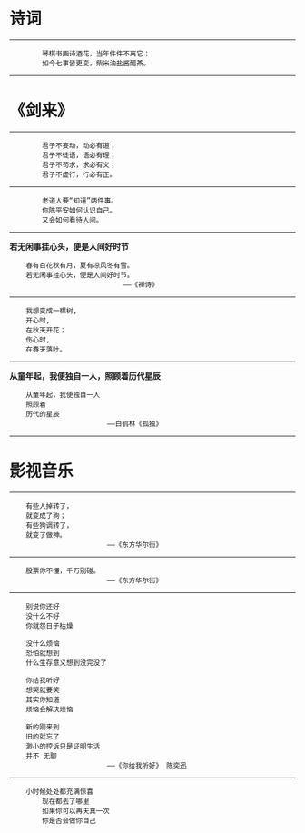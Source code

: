 # 诗词
_ _ _
```
    	琴棋书画诗酒花，当年件件不离它；
    	如今七事皆更变，柴米油盐酱醋茶。
```
_ _ _


# 《剑来》
_ _ _
```
    	君子不妄动，动必有道；
    	君子不徒语，语必有理；
    	君子不苟求，求必有义；
    	君子不虚行，行必有正。
```
_ _ _

```
    	老道人要“知道”两件事。
    	你陈平安如何认识自己。
    	又会如何看待人间。
```

_ _ _

**若无闲事挂心头，便是人间好时节**

```
	春有百花秋有月，夏有凉风冬有雪。
	若无闲事挂心头，便是人间好时节。
							——《禅诗》
```
_ _ _

```
	我想变成一棵树,
	开心时,
	在秋天开花；
	伤心时,
	在春天落叶。
```

_ _ _

**从童年起，我便独自一人，照顾着历代星辰**

```
	从童年起，我便独自一人 
	照顾着 
	历代的星辰
						——白鹤林《孤独》
```
_ _ _

# 影视音乐

_ _ _

```
	有些人掉转了，
	就变成了狗；
	有些狗调转了，
	就变了做神。
						——《东方华尔街》
```
_ _ _

```
	股票你不懂，千万别碰。
						——《东方华尔街》
```
_ _ _
```
	别说你还好
	没什么不好
	你就怨日子枯燥
	
	没什么烦恼
	恐怕就想到
	什么生存意义想到没完没了
	
	你给我听好
	想哭就要笑
	其实你知道
	烦恼会解决烦恼
	
	新的刚来到
	旧的就忘了
	渺小的控诉只是证明生活
	并不 无聊
						——《你给我听好》 陈奕迅
```

_ _ _
```
	小时候处处都充满惊喜
    	现在都去了哪里
    	如果你可以再天真一次
    	你是否会做你自己
```
